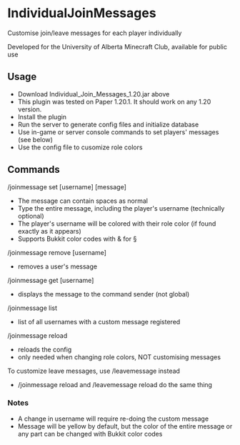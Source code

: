 # IndividualJoinMessages
Customise join/leave messages for each player individually

Developed for the University of Alberta Minecraft Club, available for public use

## Usage
- Download Individual_Join_Messages_1.20.jar above
- This plugin was tested on Paper 1.20.1. It should work on any 1.20 version.
- Install the plugin
- Run the server to generate config files and initialize database
- Use in-game or server console commands to set players' messages (see below)
- Use the config file to cusomize role colors

## Commands
/joinmessage set [username] [message]
 - The message can contain spaces as normal
 - Type the entire message, including the player's username (technically optional)
 - The player's username will be colored with their role color (if found exactly as it appears)
 - Supports Bukkit color codes with \& for §

/joinmessage remove [username]
 - removes a user's message

/joinmessage get [username]
 - displays the message to the command sender (not global)

/joinmessage list
 - list of all usernames with a custom message registered

/joinmessage reload
 - reloads the config
 - only needed when changing role colors, NOT customising messages

To customize leave messages, use /leavemessage instead
 - /joinmessage reload and /leavemessage reload do the same thing


### Notes
 - A change in username will require re-doing the custom message
 - Message will be yellow by default, but the color of the entire message or any part can be changed with Bukkit color codes

